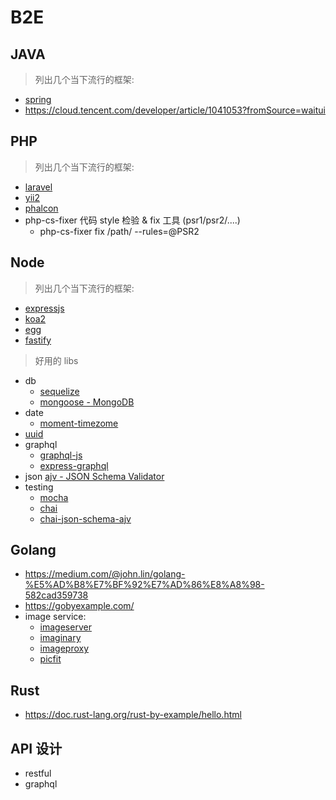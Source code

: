 # B2E

## JAVA

> 列出几个当下流行的框架:

- [spring](https://github.com/spring-projects/spring-framework)
- https://cloud.tencent.com/developer/article/1041053?fromSource=waitui

## PHP

> 列出几个当下流行的框架:

- [laravel](https://github.com/laravel/laravel)
- [yii2](https://github.com/yiisoft/yii2)
- [phalcon](https://github.com/phalcon/cphalcon)
- php-cs-fixer 代码 style 检验 & fix 工具 (psr1/psr2/....)
  - php-cs-fixer fix /path/ --rules=@PSR2

## Node

> 列出几个当下流行的框架:

- [expressjs](/b2e/node/expressjs.md)
- [koa2](/b2e/node/koa2.md)
- [egg](/b2e/node/egg.md)
- [fastify](/b2e/node/fastify.md)

> 好用的 libs

- db
  - [sequelize](https://github.com/sequelize/sequelize)
  - [mongoose - MongoDB](https://github.com/Automattic/mongoose/)
- date
  - [moment-timezome](https://github.com/moment/moment-timezone/)
- [uuid](https://github.com/kelektiv/node-uuid)
- graphql
  - [graphql-js](https://github.com/graphql/graphql-js)
  - [express-graphql](https://github.com/graphql/express-graphql)
- json
  [ajv - JSON Schema Validator](https://github.com/epoberezkin/ajv)
- testing
  - [mocha](https://github.com/mochajs/mocha)
  - [chai](https://github.com/chaijs/chai)
  - [chai-json-schema-ajv](https://github.com/up9cloud/chai-json-schema-ajv)

## Golang
- https://medium.com/@john.lin/golang-%E5%AD%B8%E7%BF%92%E7%AD%86%E8%A8%98-582cad359738
- https://gobyexample.com/
- image service:
  - [imageserver](https://github.com/pierrre/imageserver)
  - [imaginary](https://github.com/h2non/imaginary)
  - [imageproxy](https://github.com/willnorris/imageproxy)
  - [picfit](https://github.com/thoas/picfit)

## Rust
- https://doc.rust-lang.org/rust-by-example/hello.html

## API 设计
- restful
- graphql
